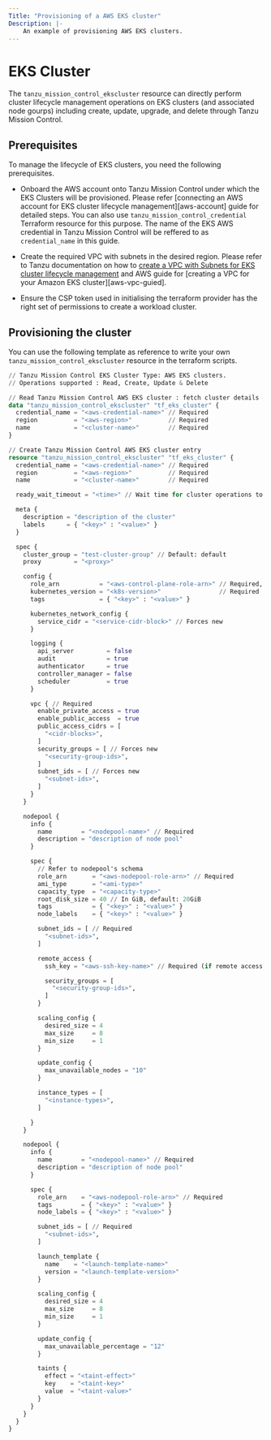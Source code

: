 ```yaml
---
Title: "Provisioning of a AWS EKS cluster"
Description: |-
    An example of provisioning AWS EKS clusters.
---
```

# EKS Cluster

The `tanzu_mission_control_ekscluster` resource can directly perform cluster lifecycle management operations on EKS clusters (and associated node gourps) including create, update, upgrade, and delete through Tanzu Mission Control.

## Prerequisites

To manage the lifecycle of EKS clusters, you need the following prerequisites.

- Onboard the AWS account onto Tanzu Mission Control under which the EKS Clusters will be provisioned. Please refer [connecting an AWS account for EKS cluster lifecycle management][aws-account] guide for detailed steps. You can also use `tanzu_mission_control_credential` Terraform resource for this purpose. The name of the EKS AWS credential in Tanzu Mission Control will be reffered to as `credential_name` in this guide.

- Create the required VPC with subnets in the desired region. Please refer to Tanzu documentation on how to [create a VPC with Subnets for EKS cluster lifecycle management][tanzu-vpc-guide] and AWS guide for [creating a VPC for your Amazon EKS cluster][aws-vpc-guied].

- Ensure the CSP token used in initialising the terraform provider has the right set of permissions to create a workload cluster.

[tanzu-vpc-guide]: https://docs.vmware.com/en/VMware-Tanzu-Mission-Control/services/tanzumc-using/GUID-5708F04E-7EA3-495D-A484-FD6DB7AA8356.html
[aws-vpc-guide]: https://docs.aws.amazon.com/eks/latest/userguide/creating-a-vpc.html

## Provisioning the cluster

You can use the following template as reference to write your own `tanzu_mission_control_ekscluster` resource in the terraform scripts. 

```terraform
// Tanzu Mission Control EKS Cluster Type: AWS EKS clusters.
// Operations supported : Read, Create, Update & Delete

// Read Tanzu Mission Control AWS EKS cluster : fetch cluster details
data "tanzu_mission_control_ekscluster" "tf_eks_cluster" {
  credential_name = "<aws-credential-name>" // Required
  region          = "<aws-region>"          // Required
  name            = "<cluster-name>"        // Required
}

// Create Tanzu Mission Control AWS EKS cluster entry
resource "tanzu_mission_control_ekscluster" "tf_eks_cluster" {
  credential_name = "<aws-credential-name>" // Required
  region          = "<aws-region>"          // Required
  name            = "<cluster-name>"        // Required

  ready_wait_timeout = "<time>" // Wait time for cluster operations to finish (default: 30m).

  meta {
    description = "description of the cluster"
    labels      = { "<key>" : "<value>" }
  }

  spec {
    cluster_group = "test-cluster-group" // Default: default
    proxy         = "<proxy>"

    config {
      role_arn           = "<aws-control-plane-role-arn>" // Required, forces new
      kubernetes_version = "<k8s-version>"                // Required
      tags               = { "<key>" : "<value>" }

      kubernetes_network_config {
        service_cidr = "<service-cidr-block>" // Forces new
      }

      logging {
        api_server         = false
        audit              = true
        authenticator      = true
        controller_manager = false
        scheduler          = true
      }

      vpc { // Required
        enable_private_access = true
        enable_public_access  = true
        public_access_cidrs = [
          "<cidr-blocks>",
        ]
        security_groups = [ // Forces new
          "<security-group-ids>",
        ]
        subnet_ids = [ // Forces new
          "<subnet-ids>",
        ]
      }
    }

    nodepool {
      info {
        name        = "<nodepool-name>" // Required
        description = "description of node pool"
      }

      spec {
        // Refer to nodepool's schema
        role_arn       = "<aws-nodepool-role-arn>" // Required
        ami_type       = "<ami-type>"
        capacity_type  = "<capacity-type>"
        root_disk_size = 40 // In GiB, default: 20GiB
        tags           = { "<key>" : "<value>" }
        node_labels    = { "<key>" : "<value>" }

        subnet_ids = [ // Required
          "<subnet-ids>",
        ]

        remote_access {
          ssh_key = "<aws-ssh-key-name>" // Required (if remote access is specified)

          security_groups = [
            "<security-group-ids>",
          ]
        }

        scaling_config {
          desired_size = 4
          max_size     = 8
          min_size     = 1
        }

        update_config {
          max_unavailable_nodes = "10"
        }

        instance_types = [
          "<instance-types>",
        ]

      }
    }

    nodepool {
      info {
        name        = "<nodepool-name>" // Required
        description = "description of node pool"
      }

      spec {
        role_arn    = "<aws-nodepool-role-arn>" // Required
        tags        = { "<key>" : "<value>" }
        node_labels = { "<key>" : "<value>" }

        subnet_ids = [ // Required
          "<subnet-ids>",
        ]

        launch_template {
          name    = "<launch-template-name>"
          version = "<launch-template-version>"
        }

        scaling_config {
          desired_size = 4
          max_size     = 8
          min_size     = 1
        }

        update_config {
          max_unavailable_percentage = "12"
        }

        taints {
          effect = "<taint-effect>"
          key    = "<taint-key>"
          value  = "<taint-value>"
        }
      }
    }
  }
}
```
